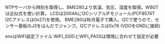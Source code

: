 NTPサーバから時刻を取得し、BME280より気温、気圧、湿度を取得。WBGTは近似式を使い計算。
LCDは2004AにI2CシリアルIFモジュール(PCF8574T I2Cアドレスは0x27)を使用。
BME280は秋月電子で購入。I2Cで使うので、センサー基板のJ3をはんだでジャンプ。I2Cアドレスは0x76 (VDOをGNDに接続)

envはWiFi設定ファイル
WIFI_SSIDとWIFI_PASSは環境に合わせて設定が必要

